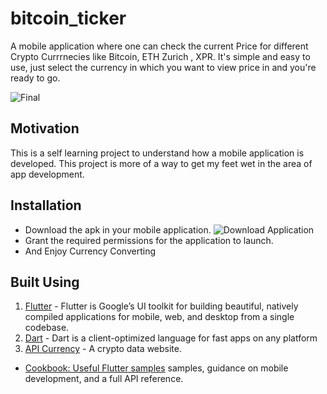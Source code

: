 # bitcoin_ticker
A mobile application where one can check the current Price for different Crypto Currrnecies like Bitcoin, ETH Zurich , XPR. It's simple and easy to use,
just select the currency in which you want to view price in and you're ready to go.

![Final ]()

## Motivation

This is a self learning project to understand how a mobile application is developed. This project is more of a way to get my feet wet in the area of app development.

## Installation
- Download the apk in your mobile application.
  ![Download Application]()
- Grant the required permissions for the application to launch.
- And Enjoy Currency Converting

## **Built Using**

1. [Flutter](https://flutter.dev/) - Flutter is Google’s UI toolkit for building beautiful, natively compiled applications for mobile, web, and desktop from a single codebase.
2. [Dart](https://dart.dev/) - Dart is a client-optimized language for fast apps on any platform
3. [API Currency](https://nomics.com/) - A crypto data website.

- [Cookbook: Useful Flutter samples](https://flutter.dev/docs/cookbook)
samples, guidance on mobile development, and a full API reference.
